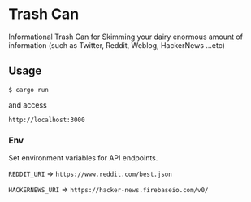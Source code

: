 # Trash Can

Informational Trash Can for Skimming your dairy enormous amount of information (such as Twitter, Reddit, Weblog, HackerNews ...etc)

## Usage

`$ cargo run`

and access

`http://localhost:3000`

### Env

Set environment variables for API endpoints.

`REDDIT_URI` => `https://www.reddit.com/best.json`

`HACKERNEWS_URI` => `https://hacker-news.firebaseio.com/v0/`
